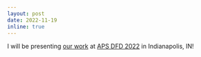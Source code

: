 ```yaml
---
layout: post
date: 2022-11-19
inline: true
---
```


I will be presenting <a href="https://meetings.aps.org/Meeting/DFD22/Session/G16.1" target="_blank">our work</a> at <a href="https://www.apsdfd2022.org/" target="_blank">APS DFD 2022</a> in Indianapolis, IN!